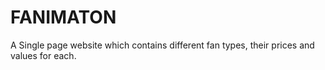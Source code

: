 # FANIMATON
 A Single page website which contains different fan types, their prices and values for each.
